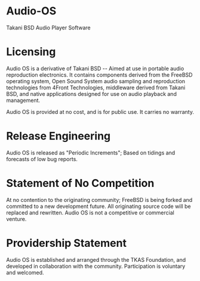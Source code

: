 # Audio-OS
Takani BSD Audio Player Software

# Licensing
Audio OS is a derivative of Takani BSD -- Aimed at use in portable audio reproduction electronics. It contains components derived from the FreeBSD operating system, Open Sound System audio sampling and reproduction technologies from 4Front Technologies, middleware derived from Takani BSD, and native applications designed for use on audio playback and management.

Audio OS is provided at no cost, and is for public use. It carries no warranty.

# Release Engineering
Audio OS is released as "Periodic Increments"; Based on tidings and forecasts of low bug reports.

# Statement of No Competition
At no contention to the originating community; FreeBSD is being forked and committed to a new development future. All originating source code will be replaced and rewritten. Audio OS is not a competitive or commercial venture.

# Providership Statement
Audio OS is established and arranged through the TKAS Foundation, and developed in collaboration with the community. Participation is voluntary and welcomed.
